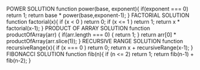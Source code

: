 POWER SOLUTION
function power(base, exponent){
    if(exponent === 0) return 1;
    return base * power(base,exponent-1);
}
FACTORIAL SOLUTION
function factorial(x){
   if (x < 0 ) return 0;
   if (x <= 1 ) return 1;
   return x * factorial(x-1);
}
PRODUCT OF ARRAY SOLUTION
function productOfArray(arr) {
    if(arr.length === 0) {
        return 1;
    }
    return arr[0] * productOfArray(arr.slice(1));
}
RECURSIVE RANGE SOLUTION
function recursiveRange(x){
   if (x === 0 ) return 0;
   return x + recursiveRange(x-1);
}
FIBONACCI SOLUTION
function fib(n){
    if (n <= 2) return 1;
    return fib(n-1) + fib(n-2);
}
